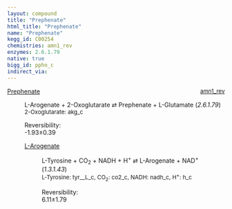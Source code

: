 ```yaml
---
layout: compound
title: "Prephenate"
html_title: "Prephenate"
name: "Prephenate"
kegg_id: C00254
chemistries: amn1_rev
enzymes: 2.6.1.79
native: true
bigg_id: pphn_c
indirect_via:
---
```

<dl><dt class="rs-product"><a class="link-dark" data-bs-html="true" data-bs-title="KEGG: C00254" data-bs-toggle="tooltip" href="{{ site.url }}{{ site.baseurl }}/compounds/C00254">Prephenate</a><span style="float: right; max-width: 40%"><a class="link-dark opacity-50" href="{{ site.url }}{{ site.baseurl }}/chemistries/amn1_rev" style="font-size: small; word-wrap: anywhere;">amn1_rev</a></span></dt><dd><p>L-Arogenate + 2-Oxoglutarate ⇄ Prephenate + L-Glutamate (<i>2.6.1.79</i>)<br/><span style="font-size: small;"><span data-bs-html="true" data-bs-title="KEGG: C00026" data-bs-toggle="tooltip">2-Oxoglutarate</span>: akg_c</span><br/><div class="reversibility_info">Reversibility: <div class="progress" style="flex-direction: row-reverse;"><div aria-valuemax="10" aria-valuemin="0" aria-valuenow="-1.9275690515011554" class="progress-bar bg-success" role="progressbar" style="width: 19.28%"></div><div aria-valuemax="10" aria-valuemin="0" aria-valuenow="-1.9275690515011554" class="progress-bar bg-warning" role="progressbar" style="width: 3.86%"></div></div><span>-1.93±0.39</span><div class="progress"><div aria-valuemax="10" aria-valuemin="0" aria-valuenow="-1.9275690515011554" class="progress-bar bg-danger" role="progressbar" style="width: 0%"></div></div></div></p><dl><dt><a class="link-dark" data-bs-html="true" data-bs-title="KEGG: C00826" data-bs-toggle="tooltip" href="{{ site.url }}{{ site.baseurl }}/compounds/C00826">L-Arogenate</a><span style="float: right; max-width: 40%"><a class="link-dark opacity-50" href="{{ site.url }}{{ site.baseurl }}/chemistries/None" style="font-size: small; word-wrap: anywhere;"></a></span></dt><dd><p>L-Tyrosine + CO<sub>2</sub> + NADH + H<sup>+</sup> ⇄ L-Arogenate + NAD<sup>+</sup> (<i>1.3.1.43</i>)<br/><span style="font-size: small;"><span data-bs-html="true" data-bs-title="KEGG: C00082" data-bs-toggle="tooltip">L-Tyrosine</span>: tyr__L_c, <span data-bs-html="true" data-bs-title="KEGG: C00011" data-bs-toggle="tooltip">CO<sub>2</sub></span>: co2_c, <span data-bs-html="true" data-bs-title="KEGG: C00004" data-bs-toggle="tooltip">NADH</span>: nadh_c, <span data-bs-html="true" data-bs-title="KEGG: C00080" data-bs-toggle="tooltip">H<sup>+</sup></span>: h_c</span><br/><div class="reversibility_info">Reversibility: <div class="progress"><div aria-valuemax="100" aria-valuemin="0" aria-valuenow="0" class="progress-bar bg-success" role="progressbar" style="width: 0%"></div></div><span>6.11±1.79</span><div class="progress"><div aria-valuemax="10" aria-valuemin="0" aria-valuenow="6.106967363379632" class="progress-bar bg-danger" role="progressbar" style="width: 61.07%"></div><div aria-valuemax="10" aria-valuemin="0" aria-valuenow="6.106967363379632" class="progress-bar bg-warning" role="progressbar" style="width: 17.86%"></div></div></div></p><dl></dl></dd></dl></dd></dl>